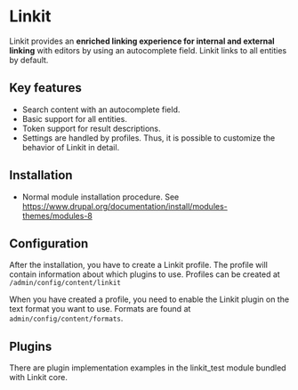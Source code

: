 Linkit
===========

Linkit provides an **enriched linking experience for internal and external
linking** with editors by using an autocomplete field. Linkit links to all
entities by default.


Key features
------------

* Search content with an autocomplete field.
* Basic support for all entities.
* Token support for result descriptions.
* Settings are handled by profiles. Thus, it is possible to customize the
  behavior of Linkit in detail.


Installation
------------

* Normal module installation procedure. See
  https://www.drupal.org/documentation/install/modules-themes/modules-8


Configuration
------------

After the installation, you have to create a Linkit profile. The profile will
contain information about which plugins to use.
Profiles can be created at `/admin/config/content/linkit`

When you have created a profile, you need to enable the Linkit plugin on the
text format you want to use. Formats are found at
`admin/config/content/formats`.

Plugins
------------

There are plugin implementation examples in the linkit_test module bundled with
Linkit core.
